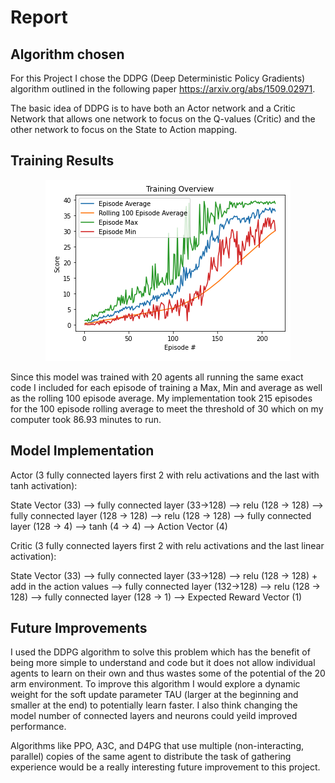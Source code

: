 # Report

## Algorithm chosen

For this Project I chose the DDPG (Deep Deterministic Policy Gradients) algorithm outlined in the following paper https://arxiv.org/abs/1509.02971. 

The basic idea of DDPG is to have both an Actor network and a Critic Network that allows one network to focus on the Q-values (Critic) and the other network to focus on the State to Action mapping. 

## Training Results

<div style="text-align:center"><img src="/TrainingScores.png" /></div>

Since this model was trained with 20 agents all running the same exact code I included for each episode of training a Max, Min and average as well as the rolling 100 episode average. My implementation took 215 episodes for the 100 episode rolling average to meet the threshold of 30 which on my computer took 86.93 minutes to run.

## Model Implementation

Actor (3 fully connected layers first 2 with relu activations and the last with tanh activation):

State Vector (33) --> fully connected layer (33->128) --> relu (128 -> 128) --> fully connected layer (128 -> 128) --> relu (128 -> 128) --> fully connected layer (128 -> 4) --> tanh (4 -> 4) --> Action Vector (4)

Critic (3 fully connected layers first 2 with relu activations and the last linear activation):

State Vector (33) --> fully connected layer (33->128) --> relu (128 -> 128) + add in the action values -->  fully connected layer (132->128) --> relu (128 -> 128) --> fully connected layer (128 -> 1) --> Expected Reward Vector (1)

## Future Improvements

I used the DDPG algorithm to solve this problem which has the benefit of being more simple to understand and code but it does not allow individual agents to learn on their own and thus wastes some of the potential of the 20 arm environment. To improve this algorithm I would explore a dynamic weight for the soft update parameter TAU (larger at the beginning and smaller at the end) to potentially learn faster. I also think changing the model number of connected layers and neurons could yeild improved performance.

Algorithms like PPO, A3C, and D4PG that use multiple (non-interacting, parallel) copies of the same agent to distribute the task of gathering experience would be a really interesting future improvement to this project.
